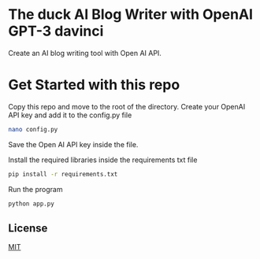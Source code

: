 # The duck AI Blog Writer with OpenAI GPT-3 davinci

Create an AI blog writing tool with Open AI API.

# Get Started with this repo

Copy this repo and move to the root of the directory.
Create your OpenAI API key and add it to the config.py file

```sh
nano config.py

```

Save the Open AI API key inside the file.

Install the required libraries inside the requirements txt file

```sh
pip install -r requirements.txt
```

Run the program

```sh
python app.py
```

## License

[MIT](https://choosealicense.com/licenses/mit/)
